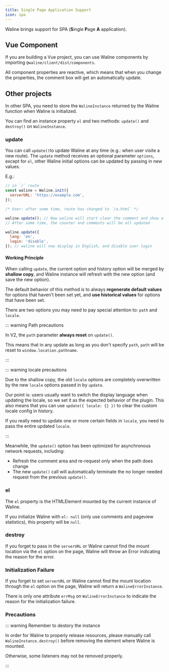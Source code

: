 ```yaml
---
title: Single Page Application Support
icon: spa
---
```


Waline brings support for SPA (**S**ingle **P**age **A** application).

## Vue Component

If you are building a Vue project, you can use Waline components by importing `@waline/client/dist/components`.

All component properties are reactive, which means that when you change the properties, the comment box will get an automatically update.

## Other projects

In other SPA, you need to store the `WalineInstance` returned by the Waline function when Waline is initialized.

You can find an instance property `el` and two methods: `update()` and `destroy()` on `WalineInstance`.

### update

You can call `update()`to update Waline at any time (e.g.: when user visite a new route). The `update` method receives an optional parameter `options`, except for `el`, other Waline initial options can be updated by passing in new values.

E.g.:

```js
// in `/` route
const waline = Waline.init({
  serverURL: 'https://example.com',
});

/* User: after some time, route has changed to `/a.html` */

waline.update(); // Now waline will start clear the comment and show a loading state.
// After some time, the counter and comments will be all updated

waline.update({
  lang: 'en',
  login: 'disable',
}); // waline will now display in English, and disable user login
```

#### Working Principle

When calling `update`, the current option and history option will be merged by **shallow copy**, and Waline instance will refresh with the new option (and save the new option).

The default behavior of this method is to always **regenerate default values** for options that haven't been set yet, and **use historical values** for options that have been set.

There are two options you may need to pay special attention to: `path` and `locale`.

::: warning Path precautions

In V2, the `path` parameter **always reset** on `update()`.

This means that in any update as long as you don't specify `path`, `path` will be reset to `window.location.pathname`.

:::

::: warning locale precautions

Due to the shallow copy, the old `locale` options are completely overwritten by the new `locale` options passed in by `update`.

Our point is: users usually want to switch the display language when updating the locale, so we set it as the expected behavior of the plugin. This also means that you can use `update({ locale: {} })` to clear the custom locale config in history.

If you really need to update one or more certain fields in `locale`, you need to pass the entire updated `locale`.

:::

Meanwhile, the `update()` option has been optimized for asynchronous network requests, including:

- Refresh the comment area and re-request only when the path does change
- The new `update()` call will automatically terminate the no longer needed request from the previous `update()`.

### el

The `el` property is the HTMLElement mounted by the current instance of Waline.

If you initialize Waline with `el: null` (only use comments and pageview statistics), this property will be `null`.

### destroy

If you forget to pass in the `serverURL` or Waline cannot find the mount location via the `el` option on the page, Waline will throw an Error indicating the reason for the error.

### Initialization Failure

If you forget to set `serverURL` or Waline cannot find the mount location through the `el` option on the page, Waline will return a `WalineErrorInstance`.

There is only one attribute `errMsg` on `WalineErrorInstance` to indicate the reason for the initialization failure.

### Precautions

::: warning Remember to destory the instance

In order for Waline to properly release resources, please manually call `WalineInstance.destroy()` before removing the element where Waline is mounted.

Otherwise, some listeners may not be removed properly.

:::
